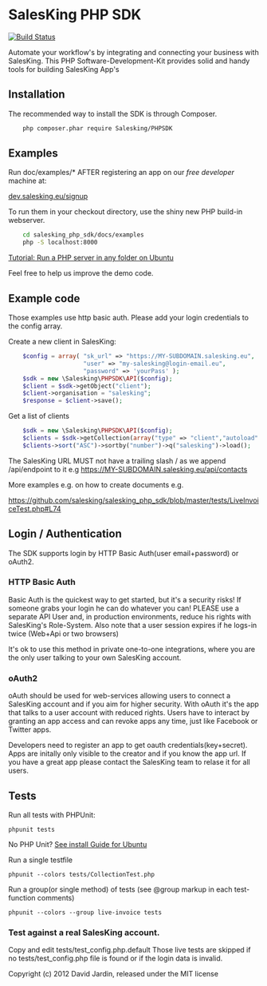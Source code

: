 # SalesKing PHP SDK
[![Build Status](https://secure.travis-ci.org/salesking/salesking_php_sdk.png)](http://travis-ci.org/salesking/salesking_php_sdk)

Automate your workflow's by integrating and connecting your business with SalesKing.
This PHP Software-Development-Kit provides solid and handy tools for building
SalesKing App's

## Installation

The recommended way to install the SDK is through Composer.

```bash
    php composer.phar require Salesking/PHPSDK
```

## Examples

Run doc/examples/* AFTER registering an app on our *free developer* machine at: 

[dev.salesking.eu/signup](https://www.dev.salesking.eu/signup/dev-gh)

To run them in your checkout directory, use the shiny new PHP build-in webserver.

```bash
    cd salesking_php_sdk/docs/examples
    php -S localhost:8000
```

[Tutorial: Run a PHP server in any folder on Ubuntu](https://www.salesking.eu/blog/coding/run-php-webserver-in-any-directory-on-ubuntu/)

Feel free to help us improve the demo code.

## Example code

Those examples use http basic auth. Please add your login credentials to the config array.

Create a new client in SalesKing:
```php
    $config = array( "sk_url" => "https://MY-SUBDOMAIN.salesking.eu",
                     "user" => "my-salesking@login-email.eu",
                     "password" => 'yourPass' );
    $sdk = new \Salesking\PHPSDK\API($config);
    $client = $sdk->getObject("client");
    $client->organisation = "salesking";
    $response = $client->save();
```
Get a list of clients
```php
    $sdk = new \Salesking\PHPSDK\API($config);
    $clients = $sdk->getCollection(array("type" => "client","autoload" => true));
    $clients->sort("ASC")->sortby("number")->q("salesking")->load();
```

The SalesKing URL MUST not have a trailing slash / as we append /api/endpoint to it e.g https://MY-SUBDOMAIN.salesking.eu/api/contacts

More examples e.g. on how to create documents e.g.

https://github.com/salesking/salesking_php_sdk/blob/master/tests/LiveInvoiceTest.php#L74


## Login / Authentication

The SDK supports login by HTTP Basic Auth(user email+password) or oAuth2.

### HTTP Basic Auth

Basic Auth is the quickest way to get started, but it's a security risks! If someone grabs your login he can do
whatever you can! PLEASE use a separate API User and, in production environments, reduce his rights with
SalesKing's Role-System. Also note that a user session expires if he logs-in twice (Web+Api or two browsers)

It's ok to use this method in private one-to-one integrations, where you are the only user talking to your own SalesKing
account.

### oAuth2

oAuth should be used for web-services allowing users to connect a SalesKing account and if you aim for higher
security. With oAuth it's the app that talks to a user account with reduced rights. Users have to interact by
granting an app access and can revoke apps any time, just like Facebook or Twitter apps.

Developers need to register an app to get oauth credentials(key+secret). Apps are initally only visible to the creator
and if you know the app url. If you have a great app please contact the SalesKing team to relase it for all users.

## Tests

Run all tests with PHPUnit:

    phpunit tests

No PHP Unit? [See install Guide for Ubuntu](https://www.salesking.eu/blog/coding/how-to-run-phpunit-tests-on-ubuntu/)

Run a single testfile

    phpunit --colors tests/CollectionTest.php

Run a group(or single method) of tests (see @group markup in each test-function comments)

    phpunit --colors --group live-invoice tests


### Test against a real SalesKing account.

Copy and edit tests/test_config.php.default
Those live tests are skipped if no tests/test_config.php file is found or if the login data is invalid.


Copyright (c) 2012 David Jardin, released under the MIT license
